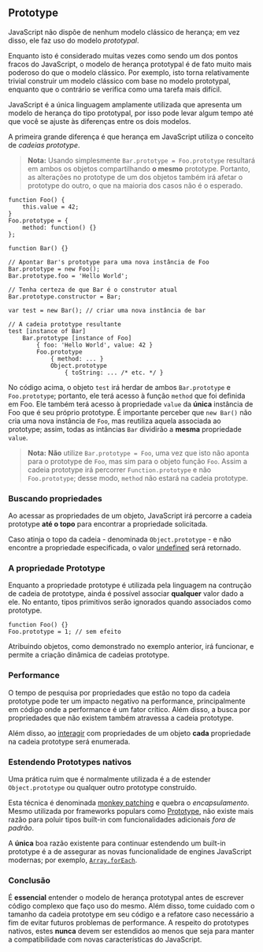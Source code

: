 ## Prototype

JavaScript  não dispõe de nenhum modelo clássico de herança; em vez disso, ele
faz uso do modelo *prototypal*.

Enquanto isto é considerado muitas vezes como sendo um dos pontos fracos do JavaScript, o modelo de herança prototypal é de fato muito mais poderoso do que o modelo clássico.
Por exemplo, isto torna relativamente trivial construir um modelo clássico
com base no modelo prototypal, enquanto que o contrário se verifica como uma tarefa mais difícil.

JavaScript é a única linguagem amplamente utilizada que apresenta um modelo de herança do tipo prototypal,
por isso pode levar algum tempo até que você se ajuste às diferenças entre os dois modelos.

A primeira grande diferença é que herança em JavaScript utiliza o conceito de *cadeias prototype*.

> **Nota:** Usando simplesmente `Bar.prototype = Foo.prototype` resultará em ambos os objetos
> compartilhando **o mesmo** prototype. Portanto, as alterações no prototype de um dos objetos
> também irá afetar o prototype do outro, o que na maioria dos casos não é o esperado.

    function Foo() {
        this.value = 42;
    }
    Foo.prototype = {
        method: function() {}
    };

    function Bar() {}

    // Apontar Bar's prototype para uma nova instância de Foo
    Bar.prototype = new Foo();
    Bar.prototype.foo = 'Hello World';

    // Tenha certeza de que Bar é o construtor atual
    Bar.prototype.constructor = Bar;

    var test = new Bar(); // criar uma nova instância de bar

    // A cadeia prototype resultante
    test [instance of Bar]
        Bar.prototype [instance of Foo]
            { foo: 'Hello World', value: 42 }
            Foo.prototype
                { method: ... }
                Object.prototype
                    { toString: ... /* etc. */ }

No código acima, o objeto `test` irá herdar de ambos `Bar.prototype` e
`Foo.prototype`; portanto, ele terá acesso à função `method` que foi definida em Foo.
Ele também terá acesso à propriedade `value` da **única** instância de Foo que é seu próprio prototype.
É importante perceber que `new Bar()` não cria uma nova instância de `Foo`, mas
reutiliza aquela associada ao prototype; assim, todas as intâncias `Bar` dividirão a
**mesma** propriedade `value`.

> **Nota:** **Não** utilize `Bar.prototype = Foo`, uma vez que isto não aponta para o prototype de `Foo`, mas sim para o objeto função `Foo`.
> Assim a cadeia prototype irá percorrer `Function.prototype` e não `Foo.prototype`;
> desse modo, `method` não estará na cadeia prototype.

### Buscando propriedades

Ao acessar as propriedades de um objeto, JavaScript irá percorre a cadeia prototype
**até o topo** para encontrar a propriedade solicitada.

Caso atinja o topo da cadeia - denominada `Object.prototype` - e não encontre
a propriedade especificada, o valor [undefined](#core.undefined) será retornado.

### A propriedade Prototype

Enquanto a propriedade prototype é utilizada pela linguagem na contrução de cadeia de prototype,
ainda é possível associar **qualquer** valor dado a ele. No entanto, tipos primitivos serão
ignorados quando associados como prototype.

    function Foo() {}
    Foo.prototype = 1; // sem efeito

Atribuindo objetos, como demonstrado no exemplo anterior, irá funcionar, e permite
a criação dinâmica de cadeias prototype.

### Performance

O tempo de pesquisa por propriedades que estão no topo da cadeia prototype
pode ter um impacto negativo na performance, principalmente em código
onde a performance é um fator crítico. Além disso, a busca por propriedades que não existem
também atravessa a cadeia prototype.

Além disso, ao [interagir](#object.forinloop) com propriedades de um objeto
**cada** propriedade na cadeia prototype será enumerada.

### Estendendo Prototypes nativos

Uma prática ruim que é normalmente utilizada é a de estender `Object.prototype` ou qualquer outro prototype construído.

Esta técnica é denominada [monkey patching][1] e quebra o *encapsulamento*.
Mesmo utilizada por frameworks populars como [Prototype][2], não existe mais razão
para poluir tipos built-in com funcionalidades adicionais *fora de padrão*.

A **única** boa razão existente para continuar estendendo um  built-in prototype
é a de assegurar as novas funcionalidade de engines JavaScript modernas; por exemplo, [`Array.forEach`][3].

### Conclusão

É **essencial** entender o modelo de herança prototypal antes de escrever código complexo
que faço uso do mesmo. Além disso, tome cuidado com o tamanho da cadeia prototype em seu código
e a refatore caso necessário a fim de evitar futuros problemas de performance. A respeito do prototypes nativos,
estes **nunca** devem ser estendidos ao menos que seja para manter a compatibilidade com novas
características do JavaScript.

[1]: http://en.wikipedia.org/wiki/Monkey_patch
[2]: http://prototypejs.org/
[3]: https://developer.mozilla.org/en/JavaScript/Reference/Global_Objects/Array/forEach

